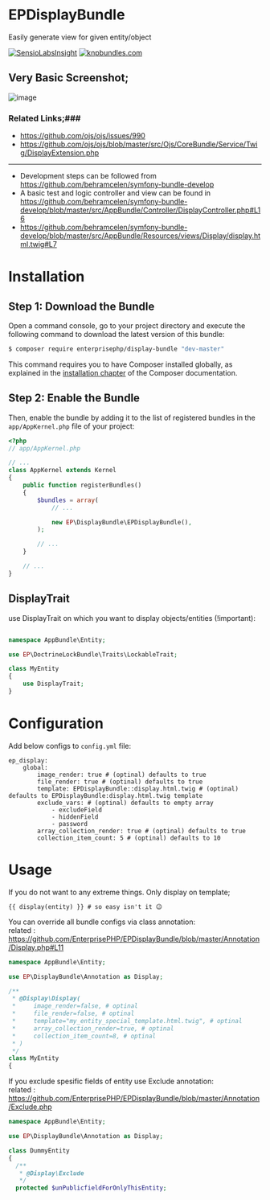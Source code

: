# EPDisplayBundle
Easily generate view for given entity/object

[![SensioLabsInsight](https://insight.sensiolabs.com/projects/9e66e05d-ff79-4a8b-9cb0-dd547f95c162/small.png)](https://insight.sensiolabs.com/projects/9e66e05d-ff79-4a8b-9cb0-dd547f95c162)
[![knpbundles.com](http://knpbundles.com/EnterprisePHP/EPDisplayBundle/badge-short)](http://knpbundles.com/EnterprisePHP/EPDisplayBundle)

Very Basic Screenshot;
---------------------
![image](https://cloud.githubusercontent.com/assets/4572080/14238217/cd669910-fa36-11e5-9623-d4d150065659.png)


### Related Links;###
  - https://github.com/ojs/ojs/issues/990
  - https://github.com/ojs/ojs/blob/master/src/Ojs/CoreBundle/Service/Twig/DisplayExtension.php
<hr>

- Development steps can be followed from https://github.com/behramcelen/symfony-bundle-develop
- A basic test and logic controller and view can be found in https://github.com/behramcelen/symfony-bundle-develop/blob/master/src/AppBundle/Controller/DisplayController.php#L16
- https://github.com/behramcelen/symfony-bundle-develop/blob/master/src/AppBundle/Resources/views/Display/display.html.twig#L7


Installation
============

Step 1: Download the Bundle
---------------------------

Open a command console, go to your project directory and execute the
following command to download the latest version of this bundle:

```bash
$ composer require enterprisephp/display-bundle "dev-master"
```

This command requires you to have Composer installed globally, as explained
in the [installation chapter](https://getcomposer.org/doc/00-intro.md)
of the Composer documentation.

Step 2: Enable the Bundle
-------------------------

Then, enable the bundle by adding it to the list of registered bundles
in the `app/AppKernel.php` file of your project:

```php
<?php
// app/AppKernel.php

// ...
class AppKernel extends Kernel
{
    public function registerBundles()
    {
        $bundles = array(
            // ...

            new EP\DisplayBundle\EPDisplayBundle(),
        );

        // ...
    }

    // ...
}
```
DisplayTrait
-------------
use DisplayTrait on which you want to display objects/entities (!important):
```php

namespace AppBundle\Entity;

use EP\DoctrineLockBundle\Traits\LockableTrait;

class MyEntity
{
    use DisplayTrait;
}
```

Configuration
=============

Add below configs to `config.yml` file:
```
ep_display:
    global:
        image_render: true # (optinal) defaults to true
        file_render: true # (optinal) defaults to true
        template: EPDisplayBundle::display.html.twig # (optinal) defaults to EPDisplayBundle:display.html.twig template
        exclude_vars: # (optinal) defaults to empty array
            - excludeField
            - hiddenField
            - password
        array_collection_render: true # (optinal) defaults to true
        collection_item_count: 5 # (optinal) defaults to 10
```

Usage
=====
If you do not want to any extreme things. Only display on template;
```twig
{{ display(entity) }} # so easy isn't it 😉
```

You can override all bundle configs via class annotation: <br>
related : https://github.com/EnterprisePHP/EPDisplayBundle/blob/master/Annotation/Display.php#L11
```php
namespace AppBundle\Entity;

use EP\DisplayBundle\Annotation as Display;

/**
 * @Display\Display(
 *     image_render=false, # optinal
 *     file_render=false, # optinal
 *     template="my_entity_special_template.html.twig", # optinal
 *     array_collection_render=true, # optinal
 *     collection_item_count=8, # optinal
 * )
 */
class MyEntity
{
```

If you exclude spesific fields of entity use Exclude annotation: <br>
related : https://github.com/EnterprisePHP/EPDisplayBundle/blob/master/Annotation/Exclude.php

```php
namespace AppBundle\Entity;

use EP\DisplayBundle\Annotation as Display;

class DummyEntity
{
  /**
   * @Display\Exclude
   */
  protected $unPublicfieldForOnlyThisEntity;
```

